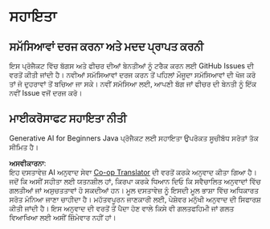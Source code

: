 <!--
CO_OP_TRANSLATOR_METADATA:
{
  "original_hash": "b8ef73cc49dec68e2c885ee9df545129",
  "translation_date": "2025-07-21T17:38:03+00:00",
  "source_file": "SUPPORT.md",
  "language_code": "pa"
}
-->
# ਸਹਾਇਤਾ

## ਸਮੱਸਿਆਵਾਂ ਦਰਜ ਕਰਨਾ ਅਤੇ ਮਦਦ ਪ੍ਰਾਪਤ ਕਰਨੀ  

ਇਸ ਪ੍ਰੋਜੈਕਟ ਵਿੱਚ ਬੱਗਸ ਅਤੇ ਫੀਚਰ ਦੀਆਂ ਬੇਨਤੀਆਂ ਨੂੰ ਟਰੈਕ ਕਰਨ ਲਈ GitHub Issues ਦੀ ਵਰਤੋਂ ਕੀਤੀ ਜਾਂਦੀ ਹੈ। ਨਵੀਆਂ ਸਮੱਸਿਆਵਾਂ ਦਰਜ ਕਰਨ ਤੋਂ ਪਹਿਲਾਂ ਮੌਜੂਦਾ ਸਮੱਸਿਆਵਾਂ ਦੀ ਖੋਜ ਕਰੋ ਤਾਂ ਜੋ ਦੁਹਰਾਵਾਂ ਤੋਂ ਬਚਿਆ ਜਾ ਸਕੇ। ਨਵੀਂ ਸਮੱਸਿਆ ਲਈ, ਆਪਣੀ ਬੱਗ ਜਾਂ ਫੀਚਰ ਦੀ ਬੇਨਤੀ ਨੂੰ ਇੱਕ ਨਵੀਂ Issue ਵਜੋਂ ਦਰਜ ਕਰੋ।

## ਮਾਈਕਰੋਸਾਫਟ ਸਹਾਇਤਾ ਨੀਤੀ  

Generative AI for Beginners Java ਪ੍ਰੋਜੈਕਟ ਲਈ ਸਹਾਇਤਾ ਉਪਰੋਕਤ ਸੂਚੀਬੱਧ ਸਰੋਤਾਂ ਤੱਕ ਸੀਮਿਤ ਹੈ।

**ਅਸਵੀਕਾਰਨਾ**:  
ਇਹ ਦਸਤਾਵੇਜ਼ AI ਅਨੁਵਾਦ ਸੇਵਾ [Co-op Translator](https://github.com/Azure/co-op-translator) ਦੀ ਵਰਤੋਂ ਕਰਕੇ ਅਨੁਵਾਦ ਕੀਤਾ ਗਿਆ ਹੈ। ਜਦੋਂ ਕਿ ਅਸੀਂ ਸਹੀਤਾ ਲਈ ਯਤਨਸ਼ੀਲ ਹਾਂ, ਕਿਰਪਾ ਕਰਕੇ ਧਿਆਨ ਦਿਓ ਕਿ ਸਵੈਚਾਲਿਤ ਅਨੁਵਾਦਾਂ ਵਿੱਚ ਗਲਤੀਆਂ ਜਾਂ ਅਸੁਚਤਤਾਵਾਂ ਹੋ ਸਕਦੀਆਂ ਹਨ। ਮੂਲ ਦਸਤਾਵੇਜ਼ ਨੂੰ ਇਸਦੀ ਮੂਲ ਭਾਸ਼ਾ ਵਿੱਚ ਅਧਿਕਾਰਤ ਸਰੋਤ ਮੰਨਿਆ ਜਾਣਾ ਚਾਹੀਦਾ ਹੈ। ਮਹੱਤਵਪੂਰਨ ਜਾਣਕਾਰੀ ਲਈ, ਪੇਸ਼ੇਵਰ ਮਨੁੱਖੀ ਅਨੁਵਾਦ ਦੀ ਸਿਫਾਰਸ਼ ਕੀਤੀ ਜਾਂਦੀ ਹੈ। ਇਸ ਅਨੁਵਾਦ ਦੀ ਵਰਤੋਂ ਤੋਂ ਪੈਦਾ ਹੋਣ ਵਾਲੇ ਕਿਸੇ ਵੀ ਗਲਤਫਹਿਮੀ ਜਾਂ ਗਲਤ ਵਿਆਖਿਆ ਲਈ ਅਸੀਂ ਜ਼ਿੰਮੇਵਾਰ ਨਹੀਂ ਹਾਂ।